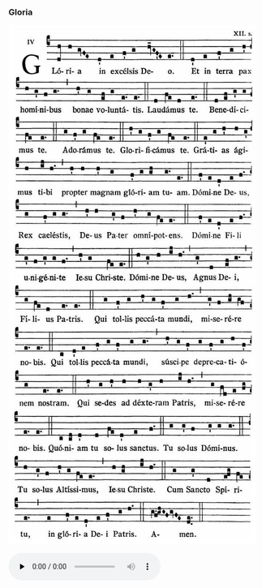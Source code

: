 ### Gloria

![](images/mass-xii-gloria.jpg)

<audio src="https://www.ccwatershed.org/audio/djc_12_gloria_mp3_1/download/" preload="none" controls="controls"></audio>
